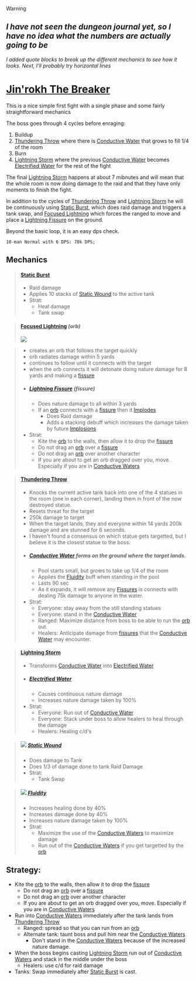 > [!WARNING]
> ## ***I have not seen the dungeon journal yet, so I have no idea what the numbers are actually going to be*** 
 *I added quote blocks to break up the different mechanics to see how it looks. Next, I'll probably try horizontal lines*
# [Jin'rokh The Breaker](<https://www.icy-veins.com/wow/jin-rokh-the-breaker-strategy-guide-normal-heroic>)
This is a nice simple first fight with a single phase and some fairly straightforward mechanics

The boss goes through 4 cycles before enraging:
1. Buildup
1. [Thundering Throw](#thundering-throw) where there is [Conductive Water](#conductive-water-forms-on-the-ground-where-the-target-lands) that grows to fill 1/4 of the room
1. Burn
1. [Lightning Storm](#lightning-storm) where the previous [Conductive Water](#conductive-water-forms-on-the-ground-where-the-target-lands) becomes [Electrified Water](#electrified-water) for the rest of the fight

The final [Lightning Storm](#lightning-storm) happens at about 7 mibnutes and will mean that the whole room is now doing damage to the raid and that they have only moments to finish the fight.

In addition to the cycles of [Thundering Throw](#thundering-throw) and [Lightning Storm](#lightning-storm) he will be continuously using [Static Burst](#static-burst), which does raid damage and triggers a tank swap, and [Focused Lightning](#focused-lightning) which forces the ranged to move and place a [Lightning Fissure](#lightning-fissure) on the ground.

Beyond the basic loop, it is an easy dps check.

`10-man Normal with 6 DPS: 70k DPS;`

## Mechanics

>#### [Static Burst](<https://www.wowhead.com/spell=137162>)
>- Raid damage
>- Applies 10 stacks of [Static Wound](#static-wound) to the active tank
>- Strat:
>    - Heal damage
 >   - Tank swap

>#### [Focused Lightning](<https://www.wowhead.com/spell=137422>) *(orb)*
><img src="https://wow.zamimg.com/uploads/screenshots/small/354790.jpg">

>- creates an orb that follows the target quickly
>- orb radiates damage within 5 yards
>- continues to follow until it connects with the target
>- when the orb connects it will detonate doing nature damage for 8 yards and making a [fissure](#lightning-fissure)
>- ##### [Lightning Fissure](<https://www.wowhead.com/spell=139467>) *(fissure)*
>    - Does nature damage to all within 3 yards
>    - If an [orb](#focused-lightning-orb) connects with a [fissure](#lightning-fissure-fissure) then it [Implodes](<https://www.wowhead.com/spell=137507>)
>        - Does Raid damage
>        - Adds a stacking debuff which increases the damage taken by future [Implosions](<https://www.wowhead.com/spell=137507>)
>- Strat:
>    - Kite the [orb](#focused-lightning-orb) to the walls, then allow it to drop the [fissure](#lightning-fissure)
>    - Do not drag an [orb](#focused-lightning-orb) over a [fissure](#lightning-fissure)
>    - Do not drag an [orb](#focused-lightning-orb) over another character
>    - If you are about to get an orb dragged over you, move. Especially if you are in [Conductive Waters](#conductive-water-forms-on-the-ground-where-the-target-lands)

>#### [Thundering Throw](<https://www.wowhead.com/spell=137167>)
>- Knocks the current active tank back into one of the 4 statues in the room (one in each corner), landing them in front of the now destroyed statue.
>- Resets threat for the target
>- 250k damage to target
>- When the target lands, they and everyone within 14 yards 200k damage and are stunned for 6 seconds.
>- I haven't found a consensus on which statue gets targetted, but I believe it is the closest statue to the boss.
>- ##### [Conductive Water](<>) forms on the ground where the target lands.
>    - Pool starts small, but grows to take up 1/4 of the room
>    - Applies the [Fluidity](#fluidity) buff when standing in the pool
 >   - Lasts 90 sec
 >   - As it expands, it will remove any [Fissures](#lightning-fissure) is connects with dealing 75k damage to anyone in the water.
>- Strat:
>   - Everyone: stay away from the still standing statues
>    - Everyone: stand in the [Conductive Water](#conductive-water-forms-on-the-ground-where-the-target-lands)
>    - Ranged: Maximize distance from boss to be able to run the [orb](#focused-lightning-orb) out.
 >   - Healers: Anticipate damage from [fissures](#lightning-fissure) that the [Conductive Water](#conductive-water-forms-on-the-ground-where-the-target-lands) may encounter.

>#### [Lightning Storm](<https://www.wowhead.com/spell=137261>)
>- Transforms [Conductive Water](#conductive-water-forms-on-the-ground-where-the-target-lands) into [Electrified Water](#electrified-water)
>- ##### [Electrified Water](<https://www.wowhead.com/spell=138006>)
>    - Causes continuous nature damage
>    - Increases nature damage taken by 100%
>- Strat:
>    - Everyone: Run out of [Conductive Water](#conductive-water-forms-on-the-ground-where-the-target-lands)
>    - Everyone: Stack under boss to allow healers to heal through the damage
>    - Healers: Healing c/d's

>##### <img src = "https://wow.zamimg.com/images/wow/icons/large/spell_nature_purge.jpg"> [Static Wound](<https://www.wowhead.com/spell=138349>)
>- Does damage to Tank
>- Does 1/3 of damage done to tank Raid Damage
>- Strat:
>    - Tank Swap

>##### <img src="https://wow.zamimg.com/images/wow/icons/large/inv_misc_volatilewater.jpg"> [Fluidity](<https://www.wowhead.com/spell=138002>)
>- Increases healing done by 40%
>- Increases damage done by 40%
>- Increases nature damage taken by 100%
>- Strat:
>    - Maximize the use of the [Conductive Waters](#conductive-water-forms-on-the-ground-where-the-target-lands) to maximize damage
>    - Run out of the [Conductive Waters](#conductive-water-forms-on-the-ground-where-the-target-lands) if you get targetted by the [orb](#focused-lightning-orb)

## Strategy:
- Kite the [orb](#focused-lightning-orb) to the walls, then allow it to drop the [fissure](#lightning-fissure)
    - Do not drag an [orb](#focused-lightning-orb) over a [fissure](#lightning-fissure)
    - Do not drag an [orb](#focused-lightning-orb) over another character
    - If you are about to get an orb dragged over you, move. Especially if you are in [Conductive Waters](#conductive-water-forms-on-the-ground-where-the-target-lands)
- Run into [Conductive Waters](#conductive-water-forms-on-the-ground-where-the-target-lands) immediately after the tank lands from [Thundering Throw](#thundering-throw)
    - Ranged: spread so that you can run from an [orb](#focused-lightning-orb)
    - Alternate tank: taunt boss and pull him near the [Conductive Waters](#conductive-water-forms-on-the-ground-where-the-target-lands)
        - Don't stand in the [Conductive Waters](#conductive-water-forms-on-the-ground-where-the-target-lands) because of the increased nature damage.
- When the boss begins casting [Lightning Storm](#lightning-storm) run out of [Conductive Waters](#conductive-water-forms-on-the-ground-where-the-target-lands) and stack in the middle under the boss
    - Healers: use c/d for raid damage
- Tanks: Swap immediately after [Static Burst](#static-burst) is cast.